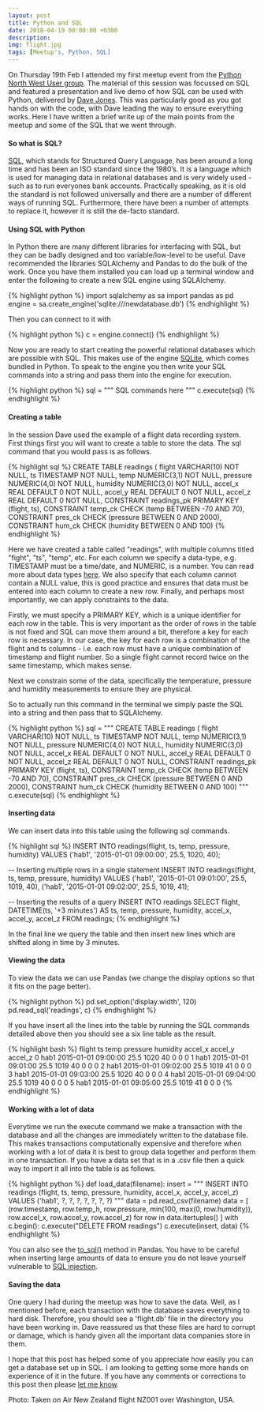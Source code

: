 ```yaml
---
layout: post
title: Python and SQL
date: 2018-04-19 00:00:00 +0300
description: 
img: flight.jpg
tags: [Meetup's, Python, SQL]
---
```


On Thursday 19th Feb I attended my first meetup event from the [Python North West User group][PyNW group]. The material of this session was focussed on SQL and featured a presentation and live demo of how SQL can be used with Python, delivered by [Dave Jones][DJ GitHub]. This was particularly good as you got hands on with the code, with Dave leading the way to ensure everything works. Here I have written a brief write up of the main points from the meetup and some of the SQL that we went through.

#### So what is SQL?

[SQL][SQL wiki], which stands for Structured Query Language, has been around a long time and has been an ISO standard since the 1980’s. It is a language which is used for managing data in relational databases and is very widely used - such as to run everyones bank accounts. Practically speaking, as it is old the standard is not followed universally and there are a number of different ways of running SQL. Furthermore, there have been a number of attempts to replace it, however it is still the de-facto standard. 

#### Using SQL with Python

In Python there are many different libraries for interfacing with SQL, but they can be badly designed and too variable/low-level to be useful. Dave recommended the libraries SQLAlchemy and Pandas to do the bulk of the work. Once you have them installed you can load up a terminal window and enter the following to create a new SQL engine using SQLAlchemy.

{% highlight python %}
import sqlalchemy as sa
import pandas as pd
engine = sa.create_engine('sqlite:///newdatabase.db')
{% endhighlight %}

Then you can connect to it with

{% highlight python %}
c = engine.connect()
{% endhighlight %}

Now you are ready to start creating the powerful relational databases which are possible with SQL. This makes use of the engine [SQLite][SQLite link], which comes bundled in Python. To speak to the engine you then write your SQL commands into a string and pass them into the engine for execution.

{% highlight python %}
sql = """ SQL commands here """
c.execute(sql)
{% endhighlight %}

#### Creating a table

In the session Dave used the example of a flight data recording system. First things first you will want to create a table to store the data. The sql command that you would pass is as follows.

{% highlight sql %}
CREATE TABLE readings (
    flight    VARCHAR(10) NOT NULL,
    ts        TIMESTAMP NOT NULL,
    temp      NUMERIC(3,1) NOT NULL,
    pressure  NUMERIC(4,0) NOT NULL,
    humidity  NUMERIC(3,0) NOT NULL,
    accel_x   REAL DEFAULT 0 NOT NULL,
    accel_y   REAL DEFAULT 0 NOT NULL,
    accel_z   REAL DEFAULT 0 NOT NULL,
    CONSTRAINT readings_pk PRIMARY KEY (flight, ts),
    CONSTRAINT temp_ck CHECK (temp BETWEEN -70 AND 70),
    CONSTRAINT pres_ck CHECK (pressure BETWEEN 0 AND 2000),
    CONSTRAINT hum_ck CHECK (humidity BETWEEN 0 AND 100)
{% endhighlight %}

Here we have created a table called "readings", with multiple columns titled "fight", "ts", "temp", etc. For each column we specify a data-type, e.g. TIMESTAMP must be a time/date, and NUMERIC, is a number. You can read more about data types [here][SQL data types]. We also specify that each column cannot contain a NULL value, this is good practice and ensures that data must be entered into each column to create a new row. Finally, and perhaps most importantly, we can apply constraints to the data. 

Firstly, we must specify a PRIMARY KEY, which is a unique identifier for each row in the table. This is very important as the order of rows in the table is not fixed and SQL can move them around a bit, therefore a key for each row is necessary. In our case, the key for each row is a combination of the flight and ts columns - i.e. each row must have a unique combination of timestamp and flight number. So a single flight cannot record twice on the same timestamp, which makes sense.

Next we constrain some of the data, specifically the temperature, pressure and humidity measurements to ensure they are physical.

So to actually run this command in the terminal we simply paste the SQL into a string and then pass that to SQLAlchemy.

{% highlight python %}
sql = """ 
CREATE TABLE readings (
    flight    VARCHAR(10) NOT NULL,
    ts        TIMESTAMP NOT NULL,
    temp      NUMERIC(3,1) NOT NULL,
    pressure  NUMERIC(4,0) NOT NULL,
    humidity  NUMERIC(3,0) NOT NULL,
    accel_x   REAL DEFAULT 0 NOT NULL,
    accel_y   REAL DEFAULT 0 NOT NULL,
    accel_z   REAL DEFAULT 0 NOT NULL,
    CONSTRAINT readings_pk PRIMARY KEY (flight, ts),
    CONSTRAINT temp_ck CHECK (temp BETWEEN -70 AND 70),
    CONSTRAINT pres_ck CHECK (pressure BETWEEN 0 AND 2000),
    CONSTRAINT hum_ck CHECK (humidity BETWEEN 0 AND 100)
"""
c.execute(sql)
{% endhighlight %}

#### Inserting data

We can insert data into this table using the following sql commands.

{% highlight sql %}
INSERT INTO readings(flight, ts, temp, pressure, humidity)
VALUES ('hab1', '2015-01-01 09:00:00', 25.5, 1020, 40);

-- Inserting multiple rows in a single statement
INSERT INTO readings(flight, ts, temp, pressure, humidity)
VALUES
  ('hab1', '2015-01-01 09:01:00', 25.5, 1019, 40),
  ('hab1', '2015-01-01 09:02:00', 25.5, 1019, 41);

-- Inserting the results of a query
INSERT INTO readings
SELECT flight, DATETIME(ts, '+3 minutes') AS ts, temp,
       pressure, humidity, accel_x, accel_y, accel_z
FROM readings;
{% endhighlight %}

In the final line we query the table and then insert new lines which are shifted along in time by 3 minutes.

#### Viewing the data

To view the data we can use Pandas (we change the display options so that it fits on the page better). 

{% highlight python %}
pd.set_option('display.width', 120)
pd.read_sql('readings', c)
{% endhighlight %}

If you have insert all the lines into the table by running the SQL commands detailed above then you should see a six line table as the result.

{% highlight bash %}
      flight                  ts  temp  pressure  humidity  accel_x  accel_y  accel_z
0   hab1 2015-01-01 09:00:00  25.5      1020        40        0        0        0
1   hab1 2015-01-01 09:01:00  25.5      1019        40        0        0        0
2   hab1 2015-01-01 09:02:00  25.5      1019        41        0        0        0
3   hab1 2015-01-01 09:03:00  25.5      1020        40        0        0        0
4   hab1 2015-01-01 09:04:00  25.5      1019        40        0        0        0
5   hab1 2015-01-01 09:05:00  25.5      1019        41        0        0        0
{% endhighlight %}

#### Working with a lot of data

Everytime we run the execute command we make a transaction with the database and all the changes are immediately written to the database file. This makes transactions computationally expensive and therefore when working with a lot of data it is best to group data together and perform them in one transaction. If you have a data set that is in a .csv file then a quick way to import it all into the table is as follows.

{% highlight python %}
def load_data(filename):
    insert = """
        INSERT INTO readings
            (flight, ts, temp, pressure, humidity,
            accel_x, accel_y, accel_z)
        VALUES
            ('hab1', ?, ?, ?, ?, ?, ?, ?)
    """
    data = pd.read_csv(filename)
    data = [
        (row.timestamp, row.temp_h, row.pressure,
         min(100, max(0, row.humidity)),
         row.accel_x, row.accel_y, row.accel_z)
        for row in data.itertuples()
    ]
    with c.begin():
        c.execute("DELETE FROM readings")
        c.execute(insert, data)
{% endhighlight %}

You can also see the [to_sql()][Pandas to_sql] method in Pandas. You have to be careful when inserting large amounts of data to ensure you do not leave yourself vulnerable to [SQL injection][SQL inject].

#### Saving the data

One query I had during the meetup was how to save the data. Well, as I mentioned before, each transaction with the database saves everything to hard disk. Therefore, you should see a 'flight.db' file in the directory you have been working in. Dave reassured us that these files are hard to corrupt or damage, which is handy given all the important data companies store in them.

I hope that this post has helped some of you appreciate how easily you can get a database set up in SQL. I am looking to getting some more hands on experience of it in the future. If you have any comments or corrections to this post then please [let me know][my email].

Photo: Taken on Air New Zealand flight NZ001 over Washington, USA.

[PyNW group]: https://www.meetup.com/Python-North-West-Meetup/
[DJ GitHub]: https://github.com/waveform80/
[SQL wiki]: https://en.wikipedia.org/wiki/SQL
[SQLite link]: https://www.sqlite.org/index.html
[SQL data types]: https://www.w3schools.com/sql/sql_datatypes.asp
[Pandas to_sql]: https://pandas.pydata.org/pandas-docs/stable/generated/pandas.DataFrame.to_sql.html
[SQL inject]: https://www.w3schools.com/sql/sql_injection.asp
[my email]: mailto:henryfcox@live.com